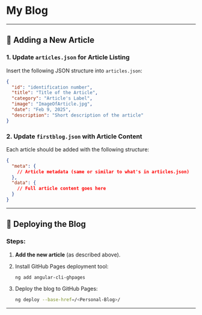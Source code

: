 # My Blog

---

## 📝 Adding a New Article

### 1. Update `articles.json` for Article Listing

Insert the following JSON structure into `articles.json`:

```json
{
  "id": "identification number",
  "title": "Title of the Article",
  "category": "Article's Label",
  "image": "ImageOfArticle.jpg",
  "date": "Feb 9, 2025",
  "description": "Short description of the article"
}
```

### 2. Update `firstblog.json` with Article Content

Each article should be added with the following structure:

```json
{
  "meta": {
    // Article metadata (same or similar to what's in articles.json)
  },
  "data": {
    // Full article content goes here
  }
}
```

---

## 🚀 Deploying the Blog

### Steps:

1. **Add the new article** (as described above).
2. Install GitHub Pages deployment tool:

   ```bash
   ng add angular-cli-ghpages
   ```
3. Deploy the blog to GitHub Pages:

   ```bash
   ng deploy --base-href=/<Personal-Blog>/
   ```


---
